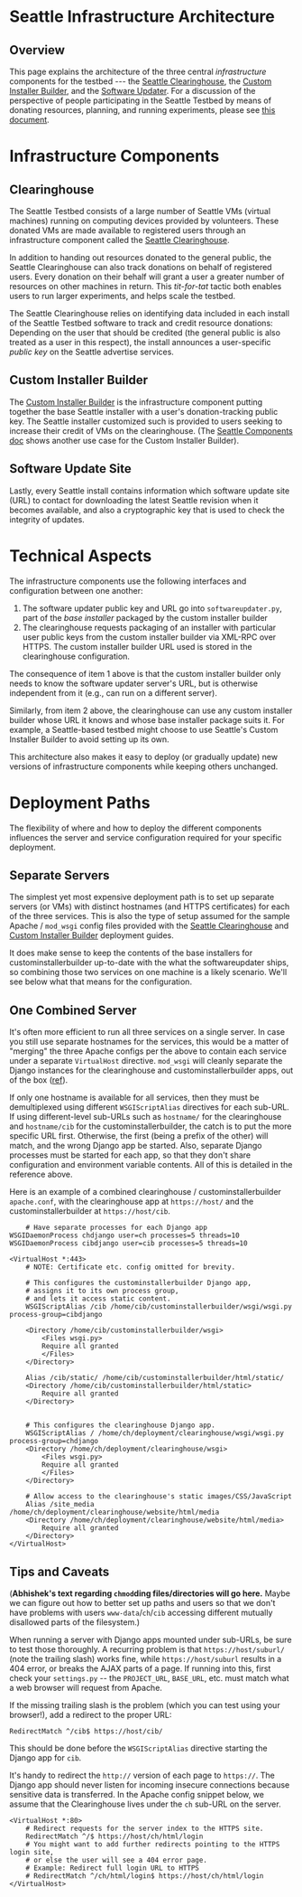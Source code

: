 # Seattle Infrastructure Architecture
## Overview

This page explains the architecture of the three central
*infrastructure* components for the testbed --- the
[Seattle Clearinghouse](https://seattleclearinghouse.poly.edu/html/accounts_help#introduction),
the [Custom Installer Builder](https://custombuilder.poly.edu/custom_install/),
and the [Software Updater](../Operating/SoftwareUpdaterSetup.md). For a
discussion of the perspective of people participating in the Seattle
Testbed by means of donating resources, planning, and running
experiments, please see [this document](SeattleComponents.md).


# Infrastructure Components
## Clearinghouse
The Seattle Testbed consists of a large number of Seattle VMs (virtual
machines) running on computing devices provided by volunteers. These
donated VMs are made available to registered users through an
infrastructure component called the [Seattle Clearinghouse](https://seattleclearinghouse.poly.edu/).

In addition to handing out resources donated to the general public, the
Seattle Clearinghouse can also track donations on behalf of registered
users. Every donation on their behalf will grant a user a greater
number of resources on other machines in return. This *tit-for-tat*
tactic both enables users to run larger experiments, and helps scale 
the testbed.

The Seattle Clearinghouse relies on identifying data included in each
install of the Seattle Testbed software to track and credit resource
donations: Depending on the user that should be credited (the general
public is also treated as a user in this respect), the install
announces a user-specific *public key* on the Seattle advertise
services.

## Custom Installer Builder
The [Custom Installer Builder](https://custombuilder.poly.edu/custom_install/)
is the infrastructure component putting together the base Seattle installer
with a user's donation-tracking public key. The Seattle installer customized
such is provided to users seeking to increase their credit of VMs on the
clearinghouse. (The [Seattle Components doc](SeattleComponents.md) shows
another use case for the Custom Installer Builder).

## Software Update Site
Lastly, every Seattle install contains information which software update
site (URL) to contact for downloading the latest Seattle revision when it
becomes available, and also a cryptographic key that is used to check the
integrity of updates.



# Technical Aspects

The infrastructure components use the following interfaces and configuration between one another:

 1. The software updater public key and URL go into `softwareupdater.py`, part of the _base installer_ packaged by the custom installer builder
 1. The clearinghouse requests packaging of an installer with particular user public keys from the custom installer builder via XML-RPC over HTTPS. The custom installer builder URL used is stored in the clearinghouse configuration.

The consequence of item 1 above is that the custom installer builder only needs to know the software updater server's URL, but is otherwise independent from it (e.g., can run on a different server).

Similarly, from item 2 above, the clearinghouse can use any custom installer builder whose URL it knows and whose base installer package suits it. For example, a Seattle-based testbed might choose to use Seattle's Custom Installer Builder to avoid setting up its own.

This architecture also makes it easy to deploy (or gradually update) new versions of infrastructure components while keeping others unchanged.




# Deployment Paths

The flexibility of where and how to deploy the different components influences the server and service configuration required for your specific deployment.


## Separate Servers
The simplest yet most expensive deployment path is to set up separate servers (or VMs) with distinct hostnames (and HTTPS certificates) for each of the three services. This is also the type of setup assumed for the sample Apache / `mod_wsgi` config files provided with the [Seattle Clearinghouse](https://github.com/SeattleTestbed/docs/blob/master/Operating/Clearinghouse/Installation.md) and [Custom Installer Builder](https://github.com/SeattleTestbed/docs/blob/master/Operating/CustomInstallerBuilder/Installation.md) deployment guides.

It does make sense to keep the contents of the base installers for custominstallerbuilder up-to-date with the what the softwareupdater ships, so combining those two services on one machine is a likely scenario. We'll see below what that means for the configuration.


## One Combined Server

It's often more efficient to run all three services on a single server. In case you still use separate hostnames for the services, this would be a matter of "merging" the three Apache configs per the above to contain each service under a separate `VirtualHost` directive. `mod_wsgi` will cleanly separate the Django instances for the clearinghouse and custominstallerbuilder apps, out of the box ([ref](http://blog.dscpl.com.au/2012/10/requests-running-in-wrong-django.html)).

If only one hostname is available for all services, then they must be demultiplexed using different `WSGIScriptAlias` directives for each sub-URL. If using different-level sub-URLs such as `hostname/` for the clearinghouse and `hostname/cib` for the custominstallerbuilder, the catch is to put the more specific URL first. Otherwise, the first (being a prefix of the other) will match, and the wrong Django app be started. Also, separate Django processes must be started for each app, so that they don't share configuration and environment variable contents. All of this is detailed in the reference above.

Here is an example of a combined clearinghouse / custominstallerbuilder `apache.conf`, with the clearinghouse app at `https://host/` and the custominstallerbuilder at `https://host/cib`.

```
    # Have separate processes for each Django app
WSGIDaemonProcess chdjango user=ch processes=5 threads=10
WSGIDaemonProcess cibdjango user=cib processes=5 threads=10

<VirtualHost *:443>
    # NOTE: Certificate etc. config omitted for brevity.

    # This configures the custominstallerbuilder Django app, 
    # assigns it to its own process group, 
    # and lets it access static content.
    WSGIScriptAlias /cib /home/cib/custominstallerbuilder/wsgi/wsgi.py process-group=cibdjango

    <Directory /home/cib/custominstallerbuilder/wsgi>
        <Files wsgi.py>
        Require all granted
        </Files>
    </Directory>

    Alias /cib/static/ /home/cib/custominstallerbuilder/html/static/
    <Directory /home/cib/custominstallerbuilder/html/static>
        Require all granted
    </Directory>


    # This configures the clearinghouse Django app.
    WSGIScriptAlias / /home/ch/deployment/clearinghouse/wsgi/wsgi.py process-group=chdjango
    <Directory /home/ch/deployment/clearinghouse/wsgi>
        <Files wsgi.py>
        Require all granted
        </Files>
    </Directory>

    # Allow access to the clearinghouse's static images/CSS/JavaScript
    Alias /site_media /home/ch/deployment/clearinghouse/website/html/media
    <Directory /home/ch/deployment/clearinghouse/website/html/media>
        Require all granted
    </Directory>
</VirtualHost>
```




## Tips and Caveats

(**Abhishek's text regarding `chmod`ding files/directories will go here.** Maybe we can figure out how to better set up paths and users so that we don't have problems with users `www-data`/`ch`/`cib` accessing different mutually disallowed parts of the filesystem.)



When running a server with Django apps mounted under sub-URLs, be sure to test those thoroughly. A recurring problem is that `https://host/suburl/` (note the trailing slash) works fine, while `https://host/suburl` results in a 404 error, or breaks the AJAX parts of a page. If running into this, first check your `settings.py` -- the `PROJECT_URL`, `BASE_URL`, etc. must match what a web browser will request from Apache.


If the missing trailing slash is the problem (which you can test using your browser!), add a redirect to the proper URL:

```
RedirectMatch ^/cib$ https://host/cib/
```

This should be done before the `WSGIScriptAlias` directive starting the Django app for `cib`.


<!--
Or maybe fix this in our own `urls.py` if that's possible, https://stackoverflow.com/questions/17156965/trailing-slash-not-added-to-root-url
-->


It's handy to redirect the `http://` version of each page to `https://`. The Django app should never listen for incoming insecure connections because sensitive data is transferred. In the Apache config snippet below, we assume that the Clearinghouse lives under the `ch` sub-URL on the server.

```
<VirtualHost *:80>
    # Redirect requests for the server index to the HTTPS site.
    RedirectMatch ^/$ https://host/ch/html/login
    # You might want to add further redirects pointing to the HTTPS login site,
    # or else the user will see a 404 error page.
    # Example: Redirect full login URL to HTTPS
    # RedirectMatch ^/ch/html/login$ https://host/ch/html/login
</VirtualHost>
```

